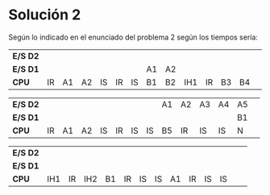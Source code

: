 # Solución 2 

Según lo indicado en el enunciado del problema 2 según los tiempos sería:

| | | | | | | | | | | | | | |
|-|-|-|-|-|-|-|-|-|-|-|-|-|-|
|__E/S D2__|    |    |    |    |    |    |    |    |     |    |    |   | 
|__E/S D1__|    |    |    |    |    |    | A1 | A2 |     |    |    |   |
|__CPU__   | IR | A1 | A2 | IS | IR | IS | B1 | B2 | IH1 | IR | B3 | B4| 
 
 
| | | | | | | | | | | | | | |
|-|-|-|-|-|-|-|-|-|-|-|-|-|-|
|__E/S D2__|    |    |    |    |    |    |    | A1 | A2  | A3 | A4 |A5 | 
|__E/S D1__|    |    |    |    |    |    |    |    |     |    |    |B1 |
|__CPU__   | IR | A1 | A2 | IS | IR | IS | IS | B5 | IR  | IS | IS | N | 


| | | | | | | | | | | | | | |
|-|-|-|-|-|-|-|-|-|-|-|-|-|-|
|__E/S D2__|    |    |    |    |    |    |    |    |     |    |    |   | 
|__E/S D1__|    |    |    |    |    |    |    |    |     |    |    |   |
|__CPU__   |IH1 | IR |IH2 | B1 | IR | IS | IS | A1 | IR  | IS | IS |   | 

<!--stackedit_data:
eyJoaXN0b3J5IjpbLTEyMzk1OTIyNDQsMTQ0MDE2Mjk2XX0=
-->
